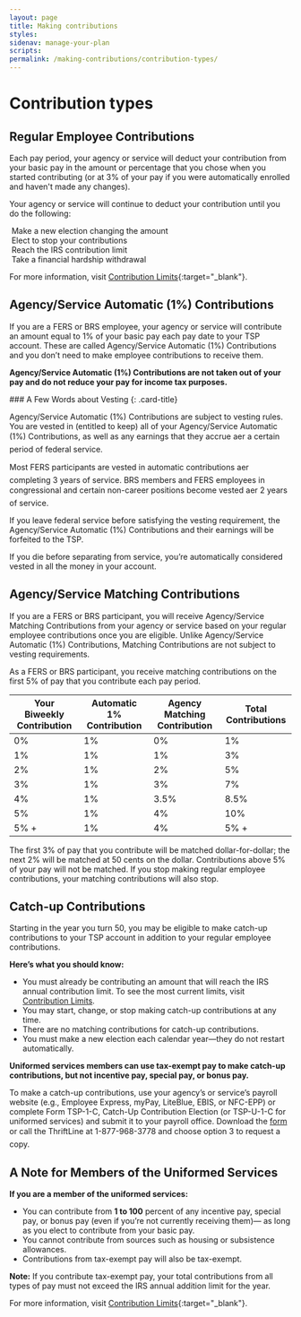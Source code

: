 ```yaml
---
layout: page
title: Making contributions
styles:
sidenav: manage-your-plan
scripts:
permalink: /making-contributions/contribution-types/
---
```


# Contribution types

## Regular Employee Contributions

Each pay period, your agency or service will deduct your contribution from your basic pay in the amount or percentage that you chose when you started contributing (or at 3% of your pay if you were automatically enrolled and haven't made any changes).

Your agency or service will continue to deduct your contribution until you do the following:

<div class="usa-grid contribution-type">
<div class="usa-width-one-half" markdown="1">
<img src="{{ site.baseurl }}/assets/img/icons/add-sign-circle.svg" alt="">
Make a new election  
changing the amount
</div>
<div class="usa-width-one-half" markdown="1">
<img src="{{ site.baseurl }}/assets/img/icons/Hand.svg" alt="">
Elect to stop  
your contributions
</div>
</div>

<div class="usa-grid contribution-type">
<div class="usa-width-one-half" markdown="1">
<img src="{{ site.baseurl }}/assets/img/icons/arrow-up.svg" alt="">
Reach the IRS  
contribution limit
</div>
<div class="usa-width-one-half" markdown="1">
<img src="{{ site.baseurl }}/assets/img/icons/arrow-down.svg" alt="">
Take a financial  
hardship withdrawal
</div>
</div>

For more information, visit [Contribution Limits](https://www.tsp.gov/PlanParticipation/EligibilityAndContributions/contributionLimits.html){:target="\_blank"}.

## Agency/Service Automatic (1%) Contributions

If you are a FERS or BRS employee, your agency or service will contribute an amount equal to 1% of your basic pay each pay date to your TSP account. These are called Agency/Service Automatic (1%) Contributions and you don’t need to make employee contributions to receive them.

**Agency/Service Automatic (1%) Contributions are not taken out of your
pay and do not reduce your pay for income tax purposes.**

<div class="card" markdown="1">
### A Few Words about Vesting
{: .card-title}

Agency/Service Automatic (1%) Contributions are subject to vesting
rules. You are vested in (entitled to keep) all of your Agency/Service
Automatic (1%) Contributions, as well as any earnings that they accrue
aer a certain period of federal service.

Most FERS participants are vested in automatic contributions aer
completing 3 years of service. BRS members and FERS employees in
congressional and certain non-career positions become vested aer
2 years of service.

If you leave federal service before satisfying the vesting requirement,
the Agency/Service Automatic (1%) Contributions and their earnings
will be forfeited to the TSP.

If you die before separating from service, you’re automatically
considered vested in all the money in your account.
</div>

## Agency/Service Matching Contributions

If you are a FERS or BRS participant, you will receive Agency/Service Matching Contributions from your agency or service based on your regular employee contributions once you are eligible. Unlike Agency/Service Automatic (1%) Contributions, Matching Contributions are not subject to vesting requirements.

As a FERS or BRS participant, you receive matching contributions on the first 5% of pay that you contribute each pay period.

| Your Biweekly Contribution | Automatic 1% Contribution | Agency Matching Contribution | Total Contributions |
| --- | --- | ---| ---|
| 0% | 1% | 0% | 1% |
| 1% | 1% | 1% | 3% |
| 2% | 1% | 2% | 5% |
| 3% | 1% | 3% | 7% |
| 4% | 1% | 3.5% | 8.5% |
| 5% | 1% | 4% | 10% |
| 5% + | 1% | 4% | 5% + |

The first 3% of pay that you contribute will be matched dollar-for-dollar; the next 2% will be matched at 50 cents on the dollar. Contributions above 5% of your pay will not be matched. If you stop making regular employee contributions, your matching contributions will also stop.

## Catch-up Contributions
Starting in the year you turn 50, you may be eligible to make catch-up
contributions to your TSP account in addition to your regular employee
contributions.


**Here’s what you should know:**
- You must already be contributing an amount that will reach the IRS annual
contribution limit. To see the most current limits, visit [Contribution Limits](#).
- You may start, change, or stop making catch-up contributions at any time.
- There are no matching contributions for catch-up contributions.
- You must make a new election each calendar year—they do not restart
automatically.

**Uniformed services members can use tax-exempt pay to make catch-up
contributions, but not incentive pay, special pay, or bonus pay.**

To make a catch-up contributions, use your agency’s or service’s payroll website
(e.g., Employee Express, myPay, LiteBlue, EBIS, or NFC-EPP) or complete Form
TSP-1-C, Catch-Up Contribution Election (or TSP-U-1-C for uniformed services)
and submit it to your payroll office. Download the [form](#) or call the ThriftLine
at 1-877-968-3778 and choose option 3 to request a copy.

## A Note for Members of the Uniformed Services

**If you are a member of the uniformed services:**

* You can contribute from **1 to 100** percent of any incentive pay, special pay,
or bonus pay (even if you’re not currently receiving them)— as long as you
elect to contribute from your basic pay.
* You cannot contribute from sources such as housing or subsistence
allowances.
* Contributions from tax-exempt pay will also be tax-exempt.

**Note:** If you contribute tax-exempt pay, your total contributions from all types
of pay must not exceed the IRS annual addition limit for the year.


For more information, visit [Contribution Limits](https://www.tsp.gov/PlanParticipation/EligibilityAndContributions/contributionLimits.html){:target="\_blank"}.
